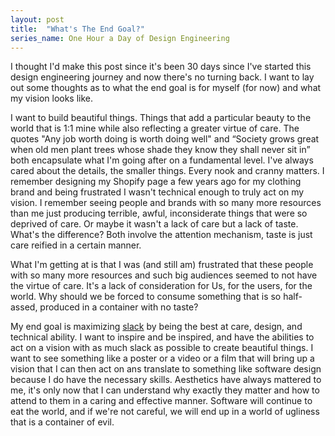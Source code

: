 ```yaml
---
layout: post
title:  "What's The End Goal?"
series_name: One Hour a Day of Design Engineering
---
```

I thought I'd make this post since it's been 30 days since I've started this design engineering journey and now there's no turning back. I want to lay out some thoughts as to what the end goal is for myself (for now) and what my vision looks like.   

I want to build beautiful things. Things that add a particular beauty to the world that is 1:1 mine while also reflecting a greater virtue of care. The quotes "Any job worth doing is worth doing well" and  “Society grows great when old men plant trees whose shade they know they shall never sit in” both encapsulate what I'm going after on a fundamental level. I've always cared about the details, the smaller things. Every nook and cranny matters. I remember designing my Shopify page a few years ago for my clothing brand and being frustrated I wasn't technical enough to truly act on my vision. I remember seeing people and brands with so many more resources than me just producing terrible, awful, inconsiderate things that were so deprived of care. Or maybe it wasn't a lack of care but a lack of taste. What's the difference? Both involve the attention mechanism, taste is just care reified in a certain manner. 

What I'm getting at is that I was (and still am) frustrated that these people with so many more resources and such big audiences seemed to not have the virtue of care. It's a lack of consideration for Us, for the users, for the world. Why should we be forced to consume something that is so half-assed, produced in a container with no taste? 

My end goal is maximizing <a href ="https://www.lesswrong.com/w/slack" target="_blank">slack</a> by being the best at care, design, and technical ability. I want to inspire and be inspired, and have the abilities to act on a vision with as much slack as possible to create beautiful things. I want to see something like a poster or a video or a film that will bring up a vision that I can then act on ans translate to something like software design because I do have the necessary skills. Aesthetics have always mattered to me, it's only now that I can understand why exactly they matter and how to attend to them in a caring and effective manner. Software will continue to eat the world, and if we're not careful, we will end up in a world of ugliness that is a container of evil. 
